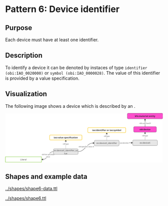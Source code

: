 # Pattern 6: Device identifier
## Purpose
Each device must have at least one identifier.

## Description
To identify a device it can be denoted by instaces of type `identifier (obi:IAO_0020000)` 
or `symbol (obi:IAO_0000028)`. The value of this identifier is provided by a value specification.

## Visualization
The following image shows a device which is described by an . 

<img src="pattern6.png" alt="pattern6 image" width="750"/>
          
## Shapes and example data
[../shapes/shape6-data.ttl](../shapes/shape6-data.ttl)

[../shapes/shape6.ttl](../shapes/shape6.ttl)

